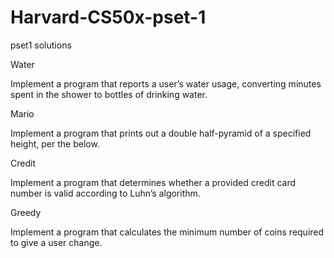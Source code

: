 # Harvard-CS50x-pset-1
pset1 solutions

Water

Implement a program that reports a user’s water usage, converting minutes spent in the shower to bottles of drinking water.

Mario

Implement a program that prints out a double half-pyramid of a specified height, per the below.

Credit

Implement a program that determines whether a provided credit card number is valid according to Luhn’s algorithm.

Greedy

Implement a program that calculates the minimum number of coins required to give a user change.
